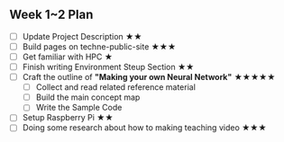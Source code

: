 ## Week 1~2 Plan

- [ ] Update Project Description ★★
- [ ] Build pages on techne-public-site ★★★
- [ ] Get familiar with HPC ★
- [ ] Finish writing Environment Steup Section ★★
- [ ] Craft the outline of **"Making your own Neural Network"** ★★★★★
  - [ ] Collect and read related reference material
  - [ ] Build the main concept map
  - [ ] Write the Sample Code
- [ ] Setup Raspberry Pi ★★
- [ ] Doing some research about how to making teaching video ★★★